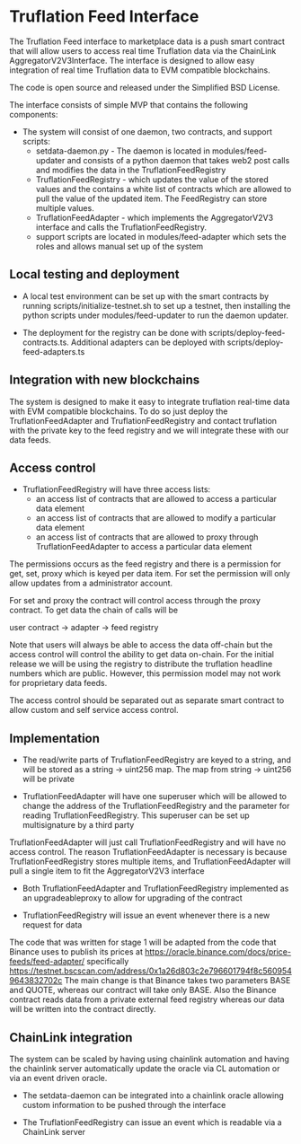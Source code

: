 # Truflation Feed Interface

The Truflation Feed interface to marketplace data is a push smart
contract that will allow users to access real time Truflation data via
the ChainLink AggregatorV2V3Interface.  The interface is designed to
allow easy integration of real time Truflation data to EVM compatible
blockchains.

The code is open source and released under the Simplified BSD License.

The interface consists of simple MVP that contains the following
components:

* The system will consist of one daemon, two contracts, and support scripts:
  * setdata-daemon.py - The daemon is located in modules/feed-updater
    and consists of a python daemon that takes web2 post calls and
    modifies the data in the TruflationFeedRegistry
  * TruflationFeedRegistry - which updates the value of the stored values and the
    contains a white list of contracts which are allowed to pull the
    value of the updated item.  The FeedRegistry can store multiple values.
  * TruflationFeedAdapter - which implements the AggregatorV2V3 interface and
    calls the TruflationFeedRegistry.
  * support scripts are located in modules/feed-adapter which sets the
    roles and allows manual set up of the system

## Local testing and deployment
  * A local test environment can be set up with the smart contracts by
    running scripts/initialize-testnet.sh to set up a testnet, then
    installing the python scripts under modules/feed-updater to run
    the daemon updater.
	
  * The deployment for the registry can be done with
    scripts/deploy-feed-contracts.ts.  Additional adapters can be deployed
    with scripts/deploy-feed-adapters.ts
	
## Integration with new blockchains

The system is designed to make it easy to integrate truflation
real-time data with EVM compatible blockchains.  To do so just deploy
the TruflationFeedAdapter and TruflationFeedRegistry and contact
truflation with the private key to the feed registry and we will
integrate these with our data feeds.

## Access control

* TruflationFeedRegistry will have three access lists:
  * an access list of contracts that are allowed to access a particular
    data element
  * an access list of contracts that are allowed to modify a particular
    data element
  * an access list of contracts that are allowed to proxy through
    TruflationFeedAdapter to access a particular data element

The permissions occurs as the feed registry and there is a permission
for get, set, proxy which is keyed per data item.  For set the
permission will only allow updates from a administrator account.

For set and proxy the contract will control access through the proxy
contract.  To get data the chain of calls will be

   user contract -> adapter -> feed registry

Note that users will always be able to access the data off-chain but
the access control will control the ability to get data on-chain.  For
the initial release we will be using the registry to distribute the
truflation headline numbers which are public.  However, this
permission model may not work for proprietary data feeds.

The access control should be separated out as separate smart contract
to allow custom and self service access control.

## Implementation

* The read/write parts of TruflationFeedRegistry are keyed to a
  string, and will be stored as a string -> uint256 map.  The map from
  string -> uint256 will be private

* TruflationFeedAdapter will have one superuser which will be allowed
  to change the address of the TruflationFeedRegistry and the
  parameter for reading TruflationFeedRegistry.  This superuser can be
  set up multisignature by a third party 

TruflationFeedAdapter will just call TruflationFeedRegistry and will
have no access control.  The reason TruflationFeedAdapter is necessary
is because TruflationFeedRegistry stores multiple items, and
TruflationFeedAdapter will pull a single item to fit the
AggregatorV2V3 interface

* Both TruflationFeedAdapter and TruflationFeedRegistry implemented as
  an upgradeableproxy to allow for upgrading of the contract

* TruflationFeedRegistry will issue an event whenever there is a new request for data

The code that was written for stage 1 will be adapted from the
  code that Binance uses to publish its prices at
  https://oracle.binance.com/docs/price-feeds/feed-adapter/
  specifically
  https://testnet.bscscan.com/address/0x1a26d803c2e796601794f8c5609549643832702c
The main change is that Binance takes two parameters BASE and QUOTE,
  whereas our contract will take only BASE.  Also the Binance contract
  reads data from a private external feed registry whereas our data
  will be written into the contract directly.

## ChainLink integration

The system can be scaled by having using chainlink automation and
having the chainlink server automatically update the oracle via CL
automation or via an event driven oracle.  

* The setdata-daemon can be integrated into a chainlink oracle
  allowing custom information to be pushed through the interface

* The TruflationFeedRegistry can issue an event which is readable via
  a ChainLink server
